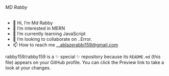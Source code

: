 ###### MD Rabby
- 👋 Hi, I’m Md Rabby
- 👀 I’m interested in MERN
- 🌱 I’m currently learning JavaScript
- 💞️ I’m looking to collaborate on ..Error.
- 📫 How to reach me ...ablazerabbi159@gmail.com

rabby159/rabby159 is a ✨ special ✨ repository because its `README.md` (this file) appears on your GitHub profile.
You can click the Preview link to take a look at your changes.
